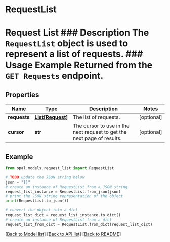 # RequestList

# Request List ### Description The `RequestList` object is used to represent a list of requests.  ### Usage Example Returned from the `GET Requests` endpoint.

## Properties

Name | Type | Description | Notes
------------ | ------------- | ------------- | -------------
**requests** | [**List[Request]**](Request.md) | The list of requests. | [optional] 
**cursor** | **str** | The cursor to use in the next request to get the next page of results. | [optional] 

## Example

```python
from opal.models.request_list import RequestList

# TODO update the JSON string below
json = "{}"
# create an instance of RequestList from a JSON string
request_list_instance = RequestList.from_json(json)
# print the JSON string representation of the object
print(RequestList.to_json())

# convert the object into a dict
request_list_dict = request_list_instance.to_dict()
# create an instance of RequestList from a dict
request_list_from_dict = RequestList.from_dict(request_list_dict)
```
[[Back to Model list]](../README.md#documentation-for-models) [[Back to API list]](../README.md#documentation-for-api-endpoints) [[Back to README]](../README.md)


